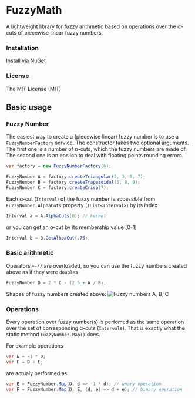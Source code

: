 # FuzzyMath
A lightweight library for fuzzy arithmetic based on operations over the α-cuts of piecewise linear fuzzy numbers.

### Installation
[Install via NuGet](https://www.nuget.org/packages/FuzzyMath/)

### License
The MIT License (MIT)

## Basic usage

### Fuzzy Number
The easiest way to create a (piecewise linear) fuzzy number is to use a `FuzzyNumberFactory` service. The constructor takes two optional arguments. The first one is a number of α-cuts, which the fuzzy numbers are made of. The second one is an epsilon to deal with floating points rounding errors.
```c#
var factory = new FuzzyNumberFactory(6);

FuzzyNumber A = factory.createTriangular(2, 3, 5, 7);
FuzzyNumber B = factory.createTrapezoidal(5, 8, 9);
FuzzyNumber C = factory.createCrisp(7);
```

Each α-cut (`Interval`) of the fuzzy number is accessible from `FuzzyNumber.AlphaCuts` property (`IList<Interval>`) by its index
```c#
Interval a = A.AlphaCuts[0]; // kernel
```

or you can get an α-cut by its membership value [0-1]
```c#
Interval b = B.GetAlhpaCut(.75);
```

### Basic arithmetic
Operators `+-*/` are overloaded, so you can use the fuzzy numbers created above as if they were `double`s
```c#
FuzzyNumber D = 2 * C - (2.5 + A / B);
```
Shapes of fuzzy numbers created above:
![Fuzzy numbers A, B, C](https://cloud.githubusercontent.com/assets/7131153/14786404/03e53cc0-0aff-11e6-818e-9dee1ad5a048.PNG)

### Operations
Every operation over fuzzy number(s) is perfomed as the same operation over the set of corresponding α-cuts (`Interval`s). That is exactly what the static method `FuzzyNumber.Map()` does.

For example operations
```c#
var E = -1 * D;
var F = D + E;
```
are actualy performed as
```c#
var E = FuzzyNumber.Map(D, d => -1 * d); // unary operation
var F = FuzzyNumber.Map(D, E, (d, e) => d + e); // binary operation
```

